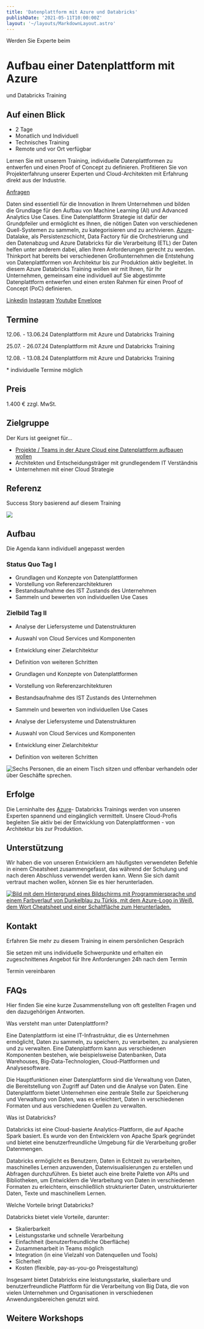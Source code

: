 ```yaml
---
title: 'Datenplattform mit Azure und Databricks'
publishDate: '2021-05-11T10:00:00Z'
layout: '~/layouts/MarkdownLayout.astro'
---
```


Werden Sie Experte beim

# Aufbau einer Datenplattform mit Azure

und Databricks Training

## Auf einen Blick

- 2 Tage
- Monatlich und Individuell
- Technisches Training
- Remote und vor Ort verfügbar

Lernen Sie mit unserem Training, individuelle Datenplattformen zu entwerfen und einen Proof of Concept zu definieren. Profitieren Sie von Projekterfahrung unserer Experten und Cloud-Architekten mit Erfahrung direkt aus der Industrie.

[Anfragen](#sec1)

Daten sind essentiell für die Innovation in Ihrem Unternehmen und bilden die Grundlage für den Aufbau von Machine Learning (AI) und Advanced Analytics Use Cases. Eine Datenplattform Strategie ist dafür der Grundpfeiler und ermöglicht es Ihnen, die nötigen Daten von verschiedenen Quell-Systemen zu sammeln, zu kategorisieren und zu archivieren. [Azure](https://thinkport.digital/was-ist-azure/)\- Datalake, als Persistenzschicht, Data Factory für die Orchestrierung und den Datenabzug und Azure Databricks für die Verarbeitung (ETL) der Daten helfen unter anderem dabei, allen Ihren Anforderungen gerecht zu werden.  
Thinkport hat bereits bei verschiedenen Großunternehmen die Entstehung von Datenplattformen von Architektur bis zur Produktion aktiv begleitet. In diesem Azure Databricks Training wollen wir mit Ihnen, für Ihr Unternehmen, gemeinsam eine individuell auf Sie abgestimmte Datenplattform entwerfen und einen ersten Rahmen für einen Proof of Concept (PoC) definieren.

[](#linksection)[Linkedin](https://www.linkedin.com/company/11759873) [Instagram](https://www.instagram.com/thinkport/) [Youtube](https://www.youtube.com/channel/UCnke3WYRT6bxuMK2t4jw2qQ) [Envelope](mailto:tdrechsel@thinkport.digital)

## Termine

12.06. - 13.06.24 Datenplattform mit Azure und Databricks Training

25.07. - 26.07.24 Datenplattform mit Azure und Databricks Training

12.08. - 13.08.24 Datenplattform mit Azure und Databricks Training

\* individuelle Termine möglich

## Preis

1.400 € zzgl. MwSt.

## Zielgruppe

Der Kurs ist geeignet für...

- [Projekte / Teams in der Azure Cloud eine Datenplattform aufbauen wollen](https://thinkport.digital/was-ist-azure/)
- Architekten und Entscheidungsträger mit grundlegendem IT Verständnis
- Unternehmen mit einer Cloud Strategie

## Referenz

Success Story basierend auf diesem Training

[![](images/LSGgroup_Logo_color_web_RGB-e1620756829749-1024x298.png)](https://thinkport.digital/azure-data-analytics-infrastruktur-fur-lsg/)

## Aufbau

Die Agenda kann individuell angepasst werden

### Status Quo Tag I

- Grundlagen und Konzepte von Datenplattformen
- Vorstellung von Referenzarchitekturen
- Bestandsaufnahme des IST Zustands des Unternehmen
- Sammeln und bewerten von individuellen Use Cases

### Zielbild Tag II

- Analyse der Liefersysteme und Datenstrukturen
- Auswahl von Cloud Services und Komponenten
- Entwicklung einer Zielarchitektur
- Definition von weiteren Schritten

- Grundlagen und Konzepte von Datenplattformen
- Vorstellung von Referenzarchitekturen
- Bestandsaufnahme des IST Zustands des Unternehmen
- Sammeln und bewerten von individuellen Use Cases

- Analyse der Liefersysteme und Datenstrukturen
- Auswahl von Cloud Services und Komponenten
- Entwicklung einer Zielarchitektur
- Definition von weiteren Schritten

![Sechs Personen, die an einem Tisch sitzen und offenbar verhandeln oder über Geschäfte sprechen.](images/DSC01530-1024x683.jpg)

## Erfolge

Die Lerninhalte des [Azure](https://thinkport.digital/was-ist-azure/)\- Databricks Trainings werden von unseren Experten spannend und eingänglich vermittelt. Unsere Cloud-Profis begleiten Sie aktiv bei der Entwicklung von Datenplattformen -
von Architektur bis zur Produktion.

## Unterstützung

Wir haben die von unseren Entwicklern am häufigsten verwendeten Befehle in einem Cheatsheet zusammengefasst, das während der Schulung und nach deren Abschluss verwendet werden kann. Wenn Sie sich damit vertraut machen wollen, können Sie es hier herunterladen.

[![Bild mit dem Hintergrund eines Bildschirms mit Programmiersprache und einem Farbverlauf von Dunkelblau zu Türkis, mit dem Azure-Logo in Weiß, dem Wort Cheatsheet und einer Schaltfläche zum Herunterladen.](images/Azure-3-1024x683.webp)](https://thinkport.digital/wp-content/uploads/2023/11/Azure_Cheatsheet.pdf)

## Kontakt

Erfahren Sie mehr zu diesem Training in einem persönlichen Gespräch

Sie setzen mit uns individuelle Schwerpunkte und erhalten ein zugeschnittenes Angebot für Ihre Anforderungen 24h nach dem Termin

Termin vereinbaren

## FAQs

Hier finden Sie eine kurze Zusammenstellung von oft gestellten Fragen und den dazugehörigen Antworten.

Was versteht man unter Datenplattform?

Eine Datenplattform ist eine IT-Infrastruktur, die es Unternehmen ermöglicht, Daten zu sammeln, zu speichern, zu verarbeiten, zu analysieren und zu verwalten. Eine Datenplattform kann aus verschiedenen Komponenten bestehen, wie beispielsweise Datenbanken, Data Warehouses, Big-Data-Technologien, Cloud-Plattformen und Analysesoftware.

Die Hauptfunktionen einer Datenplattform sind die Verwaltung von Daten, die Bereitstellung von Zugriff auf Daten und die Analyse von Daten. Eine Datenplattform bietet Unternehmen eine zentrale Stelle zur Speicherung und Verwaltung von Daten, was es erleichtert, Daten in verschiedenen Formaten und aus verschiedenen Quellen zu verwalten.

Was ist Databricks?

Databricks ist eine Cloud-basierte Analytics-Plattform, die auf Apache Spark basiert. Es wurde von den Entwicklern von Apache Spark gegründet und bietet eine benutzerfreundliche Umgebung für die Verarbeitung großer Datenmengen.

Databricks ermöglicht es Benutzern, Daten in Echtzeit zu verarbeiten, maschinelles Lernen anzuwenden, Datenvisualisierungen zu erstellen und Abfragen durchzuführen. Es bietet auch eine breite Palette von APIs und Bibliotheken, um Entwicklern die Verarbeitung von Daten in verschiedenen Formaten zu erleichtern, einschließlich strukturierter Daten, unstrukturierter Daten, Texte und maschinellem Lernen.

Welche Vorteile bringt Databricks?

Databricks bietet viele Vorteile, darunter:

- Skalierbarkeit
- Leistungsstarke und schnelle Verarbeitung
- Einfachheit (benutzerfreundliche Oberfläche)
- Zusammenarbeit in Teams möglich
- Integration (in eine Vielzahl von Datenquellen und Tools)
- Sicherheit
- Kosten (flexible, pay-as-you-go Preisgestaltung)

Insgesamt bietet Databricks eine leistungsstarke, skalierbare und benutzerfreundliche Plattform für die Verarbeitung von Big Data, die von vielen Unternehmen und Organisationen in verschiedenen Anwendungsbereichen genutzt wird.

## Weitere Workshops
